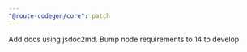 ```yaml
---
"@route-codegen/core": patch
---
```


Add docs using jsdoc2md. Bump node requirements to 14 to develop

